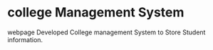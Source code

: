 # college Management System
webpage
Developed College management System to Store Student information.
